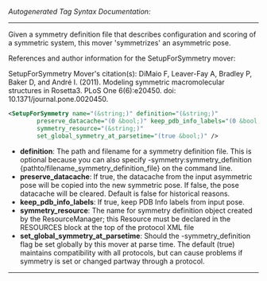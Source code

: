 <!-- THIS IS AN AUTOGENERATED FILE: Don't edit it directly, instead change the schema definition in the code itself. -->

_Autogenerated Tag Syntax Documentation:_

---
Given a symmetry definition file that describes configuration and scoring of a symmetric system, this mover 'symmetrizes' an asymmetric pose.

References and author information for the SetupForSymmetry mover:

SetupForSymmetry Mover's citation(s):
DiMaio F, Leaver-Fay A, Bradley P, Baker D, and André I.  (2011).  Modeling symmetric macromolecular structures in Rosetta3.  PLoS One 6(6):e20450.  doi: 10.1371/journal.pone.0020450.

```xml
<SetupForSymmetry name="(&string;)" definition="(&string;)"
        preserve_datacache="(0 &bool;)" keep_pdb_info_labels="(0 &bool;)"
        symmetry_resource="(&string;)"
        set_global_symmetry_at_parsetime="(true &bool;)" />
```

-   **definition**: The path and filename for a symmetry definition file. This is optional because you can also specify -symmetry:symmetry_definition {pathto/filename_symmetry_definition_file} on the command line.
-   **preserve_datacache**: If true, the datacache from the input asymmetric pose will be copied into the new symmetric pose. If false, the pose datacache will be cleared. Default is false for historical reasons.
-   **keep_pdb_info_labels**: If true, keep PDB Info labels from input pose.
-   **symmetry_resource**: The name for symmetry definition object created by the ResourceManager; this Resource must be declared in the RESOURCES block at the top of the protocol XML file
-   **set_global_symmetry_at_parsetime**: Should the -symmetry_definition flag be set globally by this mover at parse time.  The default (true) maintains compatibility with all protocols, but can cause problems if symmetry is set or changed partway through a protocol.

---
